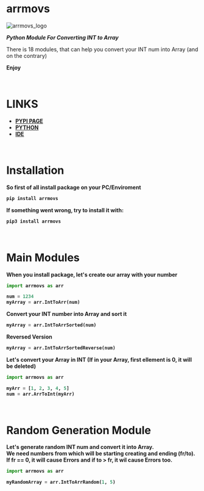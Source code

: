 <h1 align='left'> arrmovs </h1>

![arrmovs_logo](https://user-images.githubusercontent.com/95010815/174456474-7a3acf09-91e3-44a1-bf55-91cb3b0f9c11.png)

<p> <i> <b> Python Module For Converting INT to Array </i> </b> </p>
<p> There is 18 modules, that can help you convert your INT num into Array (and on the contrary) <br>

<b> Enjoy <b> </p>
<br>

<h1 align='left' > LINKS </h1>
<ul>
  <li>
    <a href='https://pypi.org/project/arrmovs/'>
      PYPI PAGE
    </a>
  </li>
  
  <li>
    <a href='https://www.python.org/'>
      PYTHON
    </a>
  </li>
  
  <li>
    <a href='https://www.jetbrains.com/pycharm/'>
      IDE
    </a>
  </li>
</ul>
  
<br>
  
<h1 align='left'> Installation </h1>

So first of all install package on your PC/Enviroment

```python
pip install arrmovs
```

If something went wrong, try to install it with:

```python
pip3 install arrmovs
```
  
<br>

<h1 align='left' > Main Modules </h1>

When you install package, let's create our array with your number
```python
import arrmovs as arr

num = 1234
myArray = arr.IntToArr(num)
```

Convert your INT number into Array and sort it
```python
myArray = arr.IntToArrSorted(num)
```

Reversed Version
```python
myArray = arr.IntToArrSortedReverse(num)
```

Let's convert your Array in INT (If in your Array, first ellement is 0, it will be deleted)
```python
import arrmovs as arr

myArr = [1, 2, 3, 4, 5]
num = arr.ArrToInt(myArr)
```
  <br>

<h1 align='left' > Random Generation Module </h1>

Let's generate random INT num and convert it into Array. <br>
We need numbers from which will be starting creating and ending (fr/to). <br>
If fr == 0, it will cause Errors and if to > fr, it wil cause Errors too. <br>
```python
import arrmovs as arr

myRandomArray = arr.IntToArrRandom(1, 5)
```
